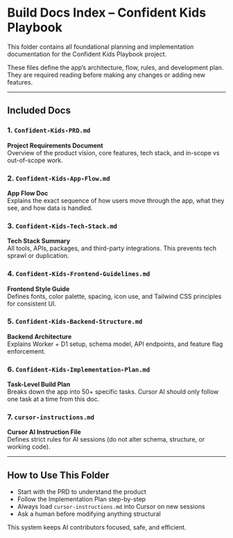 
# Build Docs Index – Confident Kids Playbook

This folder contains all foundational planning and implementation documentation for the Confident Kids Playbook project.

These files define the app’s architecture, flow, rules, and development plan. They are required reading before making any changes or adding new features.

---

## Included Docs

### 1. `Confident-Kids-PRD.md`
**Project Requirements Document**  
Overview of the product vision, core features, tech stack, and in-scope vs out-of-scope work.

### 2. `Confident-Kids-App-Flow.md`
**App Flow Doc**  
Explains the exact sequence of how users move through the app, what they see, and how data is handled.

### 3. `Confident-Kids-Tech-Stack.md`
**Tech Stack Summary**  
All tools, APIs, packages, and third-party integrations. This prevents tech sprawl or duplication.

### 4. `Confident-Kids-Frontend-Guidelines.md`
**Frontend Style Guide**  
Defines fonts, color palette, spacing, icon use, and Tailwind CSS principles for consistent UI.

### 5. `Confident-Kids-Backend-Structure.md`
**Backend Architecture**  
Explains Worker + D1 setup, schema model, API endpoints, and feature flag enforcement.

### 6. `Confident-Kids-Implementation-Plan.md`
**Task-Level Build Plan**  
Breaks down the app into 50+ specific tasks. Cursor AI should only follow one task at a time from this doc.

### 7. `cursor-instructions.md`
**Cursor AI Instruction File**  
Defines strict rules for AI sessions (do not alter schema, structure, or working code).

---

## How to Use This Folder

- Start with the PRD to understand the product
- Follow the Implementation Plan step-by-step
- Always load `cursor-instructions.md` into Cursor on new sessions
- Ask a human before modifying anything structural

This system keeps AI contributors focused, safe, and efficient.
